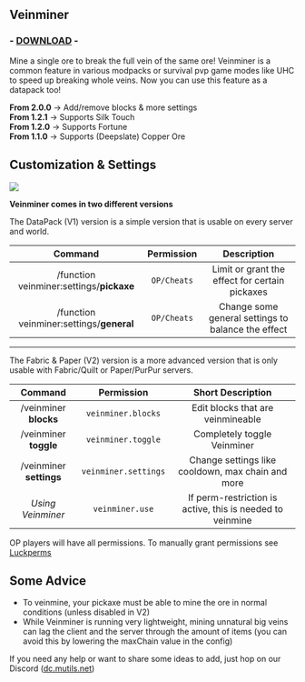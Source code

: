 ## Veinminer
<!-- modrinth_exclude.start -->
### - [DOWNLOAD](https://modrinth.com/project/veinminer) -
<!-- modrinth_exclude.end -->

Mine a single ore to break the full vein of the same ore! 
Veinminer is a common feature in various modpacks or survival pvp game modes like UHC to speed up breaking whole veins.
Now you can use this feature as a datapack too!

**From 2.0.0** -> Add/remove blocks & more settings<br>
**From 1.2.1** -> Supports Silk Touch<br>
**From 1.2.0** -> Supports Fortune<br>
**From 1.1.0** -> Supports (Deepslate) Copper Ore<br>

## Customization & Settings
![](https://cdn-raw.modrinth.com/data/OhduvhIc/images/f4c0ad7fa3b8b579753c1f757e80151798717c68.gif)

**Veinminer comes in two different versions**

The DataPack (V1) version is a simple version that is usable on every server and world.

|                 Command                  | Permission  |                    Description                     |
|:----------------------------------------:|:-----------:|:--------------------------------------------------:|
| /function veinminer:settings/**pickaxe** | `OP/Cheats` |   Limit or grant the effect for certain pickaxes   |
| /function veinminer:settings/**general** | `OP/Cheats` | Change some general settings to balance the effect |

---
The Fabric & Paper (V2) version is a more advanced version that is only usable with Fabric/Quilt or Paper/PurPur servers.

|         Command         |      Permission      |                     Short Description                     |
|:-----------------------:|:--------------------:|:---------------------------------------------------------:|
|  /veinminer **blocks**  |  `veinminer.blocks`  |             Edit blocks that are veinmineable             |
|  /veinminer **toggle**  |  `veinminer.toggle`  |                Completely toggle Veinminer                |
| /veinminer **settings** | `veinminer.settings` |     Change settings like cooldown, max chain and more     |
|    *Using Veinminer*    |   `veinminer.use`    | If perm-restriction is active, this is needed to veinmine |

OP players will have all permissions. To manually grant permissions see [Luckperms](https://luckperms.net/)

## Some Advice
- To veinmine, your pickaxe must be able to mine the ore in normal conditions (unless disabled in V2)
- While Veinminer is running very lightweight, mining unnatural big veins can lag the client and the server through the amount of items (you can avoid this by lowering the maxChain value in the config)


If you need any help or want to share some ideas to add, just hop on our Discord ([dc.mutils.net](https://dc.mutils.net))

